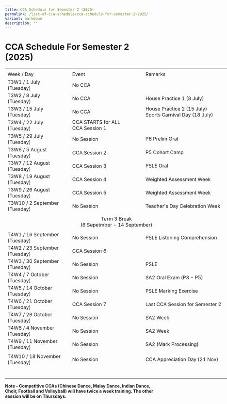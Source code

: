 ```yaml
---
title: CCA Schedule for Semester 2 (2025)
permalink: /list-of-cca-schedule/cca-schedule-for-semester-2-2025/
variant: markdown
description: ""
---
```

# **CCA Schedule For Semester 2 (2025)**

<table border="0" cellpadding="0" cellspacing="0" width="750" style="border-collapse:collapse;width:563pt"><colgroup><col width="215" style="mso-width-source:userset;mso-width-alt:7862;width:161pt"> <col width="250" style="mso-width-source:userset;mso-width-alt:9142;width:188pt"> <col width="285" style="mso-width-source:userset;mso-width-alt:10422;width:214pt"></colgroup><tbody><tr height="7" style="mso-height-source:userset;height:5.25pt"><td height="7" class="xl67" width="215" style="height:5.25pt;width:161pt"><a name="RANGE!E3:G24"></a></td><td class="xl67" width="250" style="width:188pt"></td><td class="xl67" width="285" style="width:214pt"></td></tr><tr height="21" style="height:15.75pt"><td height="21" class="xl68" style="height:15.75pt"><span lang="EN-SG" style="outline: 0px;margin-right:0px;padding-bottom:0px;padding-top:0px">
Week / Day</span></td><td class="xl69" style="border-left:none">
Event</td><td class="xl66" style="border-left:none"><span lang="EN-SG" style="outline: 0px;margin-right:0px;padding-bottom:0px;padding-top:0px">
Remarks<span></span>
</span></td></tr><tr height="43" style="mso-height-source:userset;height:32.25pt;outline: 0px;margin-right:0px;padding-bottom:0px;padding-top:0px"><td height="43" class="xl70" width="215" style="height:32.25pt;border-top:none;width:161pt;outline: 0px;margin-right:0px;padding-bottom:2px;padding-top:2px">
T3W1 / 1 July<span style="mso-spacerun:yes"><br></span>
(Tuesday)</td><td class="xl71" width="250" style="border-top:none;border-left:none;width:188pt;&nbsp; outline: 0px;margin-right:0px;padding-bottom:2px;padding-top:2px">
No CCA<span style="mso-spacerun:yes"></span></td><td class="xl66" style="border-top:none;border-left:none;outline: 0px;margin-right:0px;padding-bottom:2px;padding-top:2px"><br><span style="mso-spacerun:yes"></span></td>

</tr><tr height="43" style="mso-height-source:userset;height:32.25pt;outline: 0px;margin-right:0px;padding-bottom:0px;padding-top:0px"><td height="43" class="xl70" width="215" style="height:32.25pt;border-top:none;width:161pt;outline: 0px;margin-right:0px;padding-bottom:2px;padding-top:2px">
T3W2 / 8 July<span style="mso-spacerun:yes"><br></span>
(Tuesday)</td><td class="xl71" width="250" style="border-top:none;border-left:none;width:188pt;&nbsp; outline: 0px;margin-right:0px;padding-bottom:2px;padding-top:2px">
No CCA<span style="mso-spacerun:yes"><br></span></td><td class="xl66" style="border-top:none;border-left:none;outline: 0px;margin-right:0px;padding-bottom:2px;padding-top:2px">
House Practice 1 (8 July)</td>

</tr><tr height="43" style="mso-height-source:userset;height:32.25pt;outline: 0px;margin-right:0px;padding-bottom:0px;padding-top:0px"><td height="43" class="xl70" width="215" style="height:32.25pt;border-top:none;&nbsp; width:161pt;outline: 0px;margin-right:0px;padding-bottom:2px;padding-top:&nbsp;2px">
T3W3 / 15 July<span style="mso-spacerun:yes"><br></span>
(Tuesday)</td><td class="xl71" width="250" style="border-top:none;border-left:none;width:188pt;outline: 0px;margin-right:0px;padding-bottom:2px;padding-top:2px">
No CCA<span style="mso-spacerun:yes"><br></span></td><td class="xl66" style="border-top:none;border-left:none;outline: 0px;margin-right:0px;padding-bottom:2px;padding-top:2px">
House Practice 2 (15 July)<span style="mso-spacerun:yes"><br></span>
Sports Carnival Day (18 July)</td>

</tr><tr height="41" style="height:30.75pt;outline: 0px;margin-right:0px;padding-bottom:0px;padding-top:0px"><td height="41" class="xl70" width="215" style="height:30.75pt;border-top:none;width:161pt;outline: 0px;margin-right:0px;padding-bottom:2px;padding-top:2px">
T3W4 / 22 July<span style="mso-spacerun:yes"><br></span>
(Tuesday)</td><td class="xl69" style="border-top:none;border-left:none;outline: 0px;marginright:0px;paddingbottom:2px;padding-top:2px">
CCA STARTS for ALL<span style="mso-spacerun:yes"><br></span>
CCA Session 1</td><td class="xl66" style="border-top:none;border-left:none;outline: 0px;margin-right:0px;padding-bottom:2px;padding-top:2px"></td>

<td class="xl66" style="border-top:none;border-left:none;outline: 0px;margin-right:0px;padding-bottom:2px;padding-top:2px"></td></tr><tr height="45" style="mso-height source:userset;height:33.75pt;outline: 0px;margin-right:0px;padding-bottom:0px;padding-top:0px"><td height="45" class="xl70" width="215" style="height:33.75pt;border-top:none;width:161pt;outline: 0px;margin-right:0px;padding-bottom:2px;padding-top:2px">
T3W5 / 29 July<span style="mso-spacerun:yes"><br></span>
(Tuesday)</td><td class="xl71" width="250" style="border-top:none;border-left:none;width:188pt;outline: 0px;margin-right:0px;padding-bottom:2px;padding-top:2px">
No Session</td><td class="xl66" style="border-top:none;border-left:none;outline: 0px;margin-right:0px;paddingbottom:2px;padding-top:2px">
P6 Prelim Oral</td>

</tr><tr height="41" style="height:30.75pt;outline: 0px;margin-right:0px;padding-bottom:0px;padding-top:0px"><td height="41" class="xl70" width="215" style="height:30.75pt;border-top:none;width:161pt;outline: 0px;margin-right:0px;padding-bottom:2px;padding-top:2px">
T3W6 / 5 August<span style="mso-spacerun:yes"><br></span>
(Tuesday)</td><td class="xl69" style="border-top:none;border-left:none;outline: 0px;margin-right:0px;padding-bottom:2px;padding-top:2px">
CCA Session 2</td><td class="xl66" style="border-top:none;border-left:none;outline: 0px;margin-right:0px;paddingbottom:2px;padding-top:2px">
P5 Cohort Camp</td>

<td class="xl66" style="border-top:none;border-left:none;outline: 0px;margin-right:0px;padding-bottom:2px;padding-top:2px"></td></tr><tr height="41" style="height:30.75pt;outline: 0px;margin-right:0px;padding-bottom:0px;padding-top:0px"><td height="41" class="xl70" width="215" style="height:30.75pt;border-top:none;width:161pt;outline: 0px;margin-right:0px;padding-bottom:2px;padding-top:2px">
T3W7 / 12 August<span style="mso-spacerun:yes"><br></span>
(Tuesday)</td><td class="xl69" style="border-top:none;border-left:none;outline: 0px;margin-right:0px;padding-bottom:2px;padding-top:2px">
CCA Session 3</td><td class="xl66" style="border-top:none;border-left:none;outline: 0px;margin-right:0px;paddingbottom:2px;padding-top:2px">
PSLE Oral</td>

</tr><tr height="41" style="height:30.75pt;outline: 0px;margin-right:0px;padding-bottom:0px;padding-top:0px"><td height="41" class="xl70" width="215" style="height:30.75pt;border-top:none;width:161pt;outline: 0px;margin-right:0px;padding-bottom:2px;padding-top:2px">
T3W8 / 19 August<span style="mso-spacerun:yes"><br></span>
(Tuesday)</td><td class="xl69" style="border-top:none;border-left:none;outline: 0px;margin-right:0px;padding-bottom:2px;padding-top:2px">
CCA Session 4</td><td class="xl66" style="border-top:none;border-left:none;outline: 0px;margin-right:0px;padding-bottom:2px;padding-top:2px">
Weighted Assessment Week</td>
	
</tr><tr height="41" style="height:30.75pt;outline: 0px;margin-right:0px;padding-bottom:0px;padding-top:0px"><td height="41" class="xl70" width="215" style="height:30.75pt;border-top:none;width:161pt;outline: 0px;margin-right:0px;padding-bottom:2px;padding-top:2px">
T3W9 / 26 August<span style="mso-spacerun:yes"><br></span>
(Tuesday)</td><td class="xl69" style="border-top:none;border-left:none;outline: 0px;margin-right:0px;padding-bottom:2px;padding-top:2px">
CCA Session 5</td><td class="xl66" style="border-top:none;border-left:none;outline: 0px;margin-right:0px;padding-bottom:2px;padding-top:2px">
Weighted Assessment Week</td>

</tr><tr height="41" style="height:30.75pt;outline: 0px;margin-right:0px;padding-bottom:0px;padding-top:0px"><td height="41" class="xl70" width="215" style="height:30.75pt;border-top:none;width:161pt;outline: 0px;margin-right:0px;padding-bottom:2px;padding-top:2px">
T3W10 / 2 September<span style="mso-spacerun:yes"><br></span>
(Tuesday)</td><td class="xl69" style="border-top:none;border-left:none;outline: 0px;margin-right:0px;padding-bottom:2px;padding-top:2px">
No Session</td><td class="xl66" style="border-top:none;border-left:none;outline: 0px;margin-right:0px;padding-bottom:2px;padding-top:2px">
Teacher's Day Celebration Week</td>
	</tr><tr>
    <td style="text-align: center; vertical-align: middle; padding:10px" colspan="3">
    <div>Term 3 Break<div>(6 Sepetmber - 14 September)</div>
    </div></td>
  </tr>
<tr height="41" style="height:30.75pt;outline: 0px;margin-right:0px;padding-bottom:0px;padding-top:0px"><td height="41" class="xl70" width="215" style="height:30.75pt;border-top:none;width:161pt;outline: 0px;margin-right:0px;padding-bottom:2px;padding-top:2px">
T4W1 / 16 September<span style="mso-spacerun:yes"><br></span>
(Tuesday)</td><td class="xl69" style="border-top:none;border-left:none;outline: 0px;margin-right:0px;padding-bottom:2px;padding-top:2px">
No Session</td><td class="xl66" style="border-top:none;border-left:none;outline: 0px;margin-right:0px;padding-bottom:2px;padding-top:2px">
PSLE Listening Comprehension</td>

</tr><tr height="41" style="height:30.75pt;outline: 0px;margin-right:0px;padding-bottom:0px;padding-top:0px"><td height="41" class="xl70" width="215" style="height:30.75pt;border-top:none;width:161pt;outline: 0px;margin-right:0px;padding-bottom:2px;padding-top:2px">
T4W2 / 23 September<span style="mso-spacerun:yes"><br></span>
(Tuesday)</td><td class="xl69" style="border-top:none;border-left:none;outline: 0px;margin-right:0px;padding-bottom:2px;padding-top:2px">
CCA Session 6</td><td class="xl73" width="285" style="border-top:none;border-left:none;width:214pt;outline: 0px;margin-right:0px;padding-bottom:2px;padding-top:2px"></td>

</tr><tr height="41" style="height:30.75pt;outline: 0px;margin-right:0px;padding-bottom:0px;padding-top:0px"><td height="41" class="xl70" width="215" style="height:30.75pt;border-top:none;width:161pt;outline: 0px;margin-right:0px;padding-bottom:2px;padding-top:2px">
T4W3 / 30 September<span style="mso-spacerun:yes"><br></span>
(Tuesday)</td><td class="xl69" style="border-top:none;border-left:none;outline: 0px;margin-right:0px;padding-bottom:2px;padding-top:2px"><span style="outline: 0px;margin-right:0px;padding-bottom:0px;padding-top:0px">
No Session</span></td><td class="xl66" style="border-top:none;border-left:none;outline: 0px;margin-right:0px;padding-bottom:2px;padding-top:2px">
PSLE</td>

</tr><tr height="41" style="height:30.75pt;outline: 0px;margin-right:0px;padding-bottom:0px;padding-top:0px"><td height="41" class="xl70" width="215" style="height:30.75pt;border-top:none;width:161pt;outline: 0px;margin-right:0px;padding-bottom:2px;padding-top:2px">
T4W4 / 7 October<span style="mso-spacerun:yes"><br></span>
(Tuesday)</td><td class="xl69" style="border-top:none;border-left:none;outline: 0px;margin-right:0px;padding-bottom:2px;padding-top:2px">
No Session</td><td class="xl66" style="border-top:none;border-left:none;outline: 0px;margin-right:0px;padding-bottom:2px;padding-top:2px">
SA2 Oral Exam (P3 - P5)</td>

</tr><tr height="41" style="height:30.75pt;outline: 0px;margin-right:0px;padding-bottom:0px;padding-top:0px"><td height="41" class="xl70" width="215" style="height:30.75pt;border-top:none;width:161pt;outline: 0px;margin-right:0px;padding-bottom:2px;padding-top:2px">
T4W5 / 14 October<span style="mso-spacerun:yes"><br></span>
(Tuesday)</td><td class="xl69" style="border-top:none;border-left:none;outline: 0px;margin-right:0px;padding-bottom:2px;padding-top:2px">
No Session</td><td class="xl66" style="border-top:none;border-left:none;outline: 0px;margin-right:0px;padding-bottom:2px;padding-top:2px">
PSLE Marking Exercise</td>

</tr><tr height="41" style="height:30.75pt;outline: 0px;margin-right:0px;padding-bottom:0px;padding-top:0px"><td height="41" class="xl70" width="215" style="height:30.75pt;border-top:none;width:161pt;outline: 0px;margin-right:0px;padding-bottom:2px;padding-top:2px">
T4W6 / 21 October<span style="mso-spacerun:yes"><br></span>
(Tuesday)</td><td class="xl69" style="border-top:none;border-left:none;outline: 0px;margin-right:0px;padding-bottom:2px;padding-top:2px">
CCA Session 7</td><td class="xl66" style="border-top:none;border-left:none;outline: 0px;margin-right:0px;padding-bottom:2px;padding-top:2px">
Last CCA Session for Semester 2</td>

</tr><tr height="41" style="height:30.75pt;outline: 0px;margin-right:0px;padding-bottom:0px;padding-top:0px"><td height="41" class="xl70" width="215" style="height:30.75pt;border-top:none;width:161pt;outline: 0px;margin-right:0px;padding-bottom:2px;padding-top:2px">
T4W7 / 28 October<span style="mso-spacerun:yes"><br></span>
(Tuesday)</td><td class="xl69" style="border-top:none;border-left:none;outline: 0px;margin-right:0px;padding-bottom:2px;padding-top:2px">
No Session</td><td class="xl66" style="border-top:none;border-left:none;outline: 0px;margin-right:0px;padding-bottom:2px;padding-top:2px">
SA2 Week</td>
	
</tr><tr height="41" style="height:30.75pt;outline: 0px;margin-right:0px;padding-bottom:0px;padding-top:0px"><td height="41" class="xl70" width="215" style="height:30.75pt;border-top:none;width:161pt;outline: 0px;margin-right:0px;padding-bottom:2px;padding-top:2px">
T4W8 / 4 November<span style="mso-spacerun:yes"><br></span>
(Tuesday)</td>

<td class="xl69" style="border-top:none;border-left:none;outline: 0px;margin-right:0px;padding-bottom:2px;padding-top:2px">
No Session</td><td class="xl66" style="border-top:none;border-left:none;outline: 0px;margin-right:0px;padding-bottom:2px;padding-top:2px">SA2 Week

</td></tr><tr height="41" style="height:30.75pt;outline: 0px;margin-right:0px;padding-bottom:0px;padding-top:0px"><td height="41" class="xl70" width="215" style="height:30.75pt;border-top:none;width:161pt;outline: 0px;margin-right:0px;padding-bottom:2px;padding-top:2px">
T4W9 / 11 November<span style="mso-spacerun:yes"><br></span>
(Tuesday)</td><td class="xl69" style="border-top:none;border-left:none;outline: 0px;margin-right:0px;padding-bottom:2px;padding-top:2px">
No Session</td><td class="xl66" style="border-top:none;border-left:none;outline: 0px;margin-right:0px;padding-bottom:2px;padding-top:2px">
SA2 (Mark Processing)</td>

</tr><tr height="46" style="mso-height-source:userset;height:4.5pt;outline: 0px;margin-right:0px;padding-bottom:0px;padding-top:0px"></tr><tr height="41" style="height:30.75pt;outline: 0px;margin-right:0px;padding-bottom:0px;padding-top:0px"><td height="41" class="xl70" width="215" style="height:30.75pt;border-top:none;width:161pt;outline: 0px;margin-right:0px;padding-bottom:2px;padding-top:2px">
T4W10 / 18 November<span style="mso-spacerun:yes"><br></span>
(Tuesday)</td><td class="xl69" style="border-top:none;border-left:none;outline: 0px;margin-right:0px;padding-bottom:2px;padding-top:2px">
No Session</td><td class="xl66" style="border-top:none;border-left:none;outline: 0px;margin-right:0px;padding-bottom:2px;padding-top:2px">
CCA Appreciation Day (21 Nov)</td>

</tr><tr height="41" style="height:30.75pt;outline: 0px;margin-right:0px;padding-bottom:0px;padding-top:0px"><td height="41" class="xl70" width="215" style="height:30.75pt;border-top:none;width:161pt;outline: 0px;margin-right:0px;padding-bottom:2px;padding-top:2px"></td></tr></tbody></table>

**Note - Competitive CCAs (Chinese Dance, Malay Dance, Indian Dance, Choir, Football and Volleyball) will have twice a week training. The other session will be on Thursdays.**